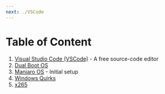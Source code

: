 ```yaml
---
next: ./VSCode
---
```


# Table of Content

1. [Visual Studio Code (VSCode)](./VSCode) - A free source-code editor
2. [Dual Boot OS](./Dual%20Boot%20OS)
3. [Manjaro OS](./Manjaro%20OS) - Initial setup
4. [Windows Quirks](./Windows%20Quirks)
5. [x265](./x265)
